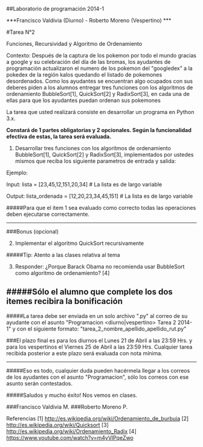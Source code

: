 ##Laboratorio de programación 2014-1

***Francisco Valdivia (Diurno) - Roberto Moreno (Vespertino) ***

#Tarea N°2

Funciones, Recursividad y Algoritmo de Ordenamiento

Contexto:
Después de la captura de los pokemon por todo el mundo gracias a google y su celebración del día de 
las bromas, los ayudantes de programación actualizaron el numero de los pokemon del "googledex" a la
pokedex de la región kalos quedando el listado de pokemones desordenados. Como los ayudantes se 
encuentran algo ocupados con sus deberes piden a los alumnos entregar tres funciones con los 
algoritmos de ordenamiento BubbleSort[1], QuickSort[2] y RadixSort[3], en cada una de ellas para que
los ayudantes puedan ordenan sus pokemones

La tarea que usted realizará consiste en desarrollar un programa en Python 3.x.

**Constará de 1 partes obligatorias y 2 opcionales. Según la funcionalidad efectiva de estas, la 
tarea será evaluada.**

1) Desarrollar tres funciones con los algoritmos de ordenamiento BubbleSort[1], QuickSort[2] y 
RadixSort[3], implementados por ustedes mismos que reciba los siguiente parametros de entrada y
salida:

Ejemplo:

Input: lista = [23,45,12,151,20,34] # La lista es de largo variable

Output: lista_ordenada = [12,20,23,34,45,151] # La lista es de largo variable

#####Para que el item 1 sea evaluado como correcto todas las operaciones deben ejecutarse correctamente. 

----

###Bonus (opcional)

2) Implementar el algoritmo QuickSort recursivamente

#####Tip: Atento a las clases relativa al tema

3) Responder: ¿Porque Barack Obama no recomienda usar BubbleSort como algoritmo de ordenamiento? [4]

#####Sólo el alumno que complete los dos itemes recibira la bonificación
----
#####La tarea debe ser enviada en un solo archivo ".py" al correo de su ayudante con el asunto 
"Programacion <diurno|vespertino> Tarea 2 2014-1" y con el siguiente formato: 
"tarea_2_nombre_apellido_apellido_rut.py"

###El plazo final es para los diurnos el Lunes 21 de Abril a las 23:59 Hrs. y para los vespertinos el Viernes 25 de Abril a las 23:59 Hrs. Cualquier tarea recibida posterior a este plazo será evaluada con nota mínima.

----
#####Eso es todo, cualquier duda pueden hacérmela llegar a los correos de los ayudantes con el asunto "Programacion", sólo los correos con ese asunto serán contestados. 

#####Saludos y mucho éxito! Nos vemos en clases.

###Francisco Valdivia M.
###Roberto Moreno P.

Referencias
[1] http://es.wikipedia.org/wiki/Ordenamiento_de_burbuja
[2] http://es.wikipedia.org/wiki/Quicksort 
[3] http://es.wikipedia.org/wiki/Ordenamiento_Radix
[4] https://www.youtube.com/watch?v=m4yVlPqeZwo
